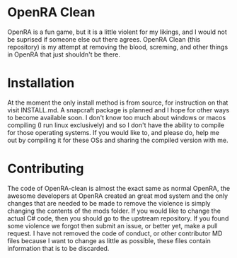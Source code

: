 # OpenRA Clean
OpenRA is a fun game, but it is a little violent for my likings, and I
would not be suprised if someone else out there agrees.
OpenRA Clean (this repository) is my attempt at removing the blood,
screming, and other things in OpenRA that just shouldn't be there.

# Installation
At the moment the only install method is from source, for instruction on
that visit INSTALL.md. A snapcraft package is planned and I hope for
other ways to become available soon. I don't know too much about windows
or macos compiling (I run linux exclusively) and so I don't have the
ability to compile for those operating systems. If you would like to, and
please do, help me out by compiling it for these OSs and sharing the
compiled version with me.

# Contributing
The code of OpenRA-clean is almost the exact same as normal OpenRA, the
awesome developers at OpenRA created an great mod system and the only
changes that are needed to be made to remove the violence is simply
changing the contents of the mods folder. If you would like to change the
actual C# code, then you should go to the upstream repository. If you
found some violence we forgot then submit an issue, or better yet, make a
pull request. I have not removed the code of conduct, or other
contributor MD files because I want to change as little as possible,
these files contain information that is to be discarded.
